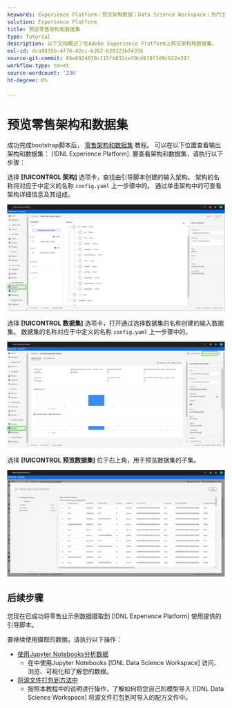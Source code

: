 ```yaml
---
keywords: Experience Platform；预览架构数据；Data Science Workspace；热门主题
solution: Experience Platform
title: 预览零售架构和数据集
type: Tutorial
description: 以下文档概述了在Adobe Experience Platform上预览架构和数据集。
exl-id: dca9835b-4f76-42cc-b262-b20323bf4356
source-git-commit: 86e6924078c115fb032ce39cd678f1d9c622e297
workflow-type: tm+mt
source-wordcount: '236'
ht-degree: 0%

---
```


# 预览零售架构和数据集

成功完成bootstrap脚本后， [零售架构和数据集](./create-retails-sales-dataset.md) 教程。 可以在以下位置查看输出架构和数据集： [!DNL Experience Platform]. 要查看架构和数据集，请执行以下步骤：

选择 **[!UICONTROL 架构]** 选项卡，查找由引导脚本创建的输入架构。 架构的名称将对应于中定义的名称 `config.yaml` 上一步骤中的。 通过单击架构中的可查看架构详细信息及其组成。

![](../images/models-recipes/access-data/schema.PNG)

选择 **[!UICONTROL 数据集]** 选项卡，打开通过选择数据集的名称创建的输入数据集。 数据集的名称对应于中定义的名称 `config.yaml` 上一步骤中的。

![](../images/models-recipes/access-data/dataset.PNG)

选择 **[!UICONTROL 预览数据集]** 位于右上角，用于预览数据集的子集。

![](../images/models-recipes/access-data/preview.PNG)

## 后续步骤

您现在已成功将零售业示例数据摄取到 [!DNL Experience Platform] 使用提供的引导脚本。

要继续使用摄取的数据，请执行以下操作：
- [使用Jupyter Notebooks分析数据](../jupyterlab/analyze-your-data.md)
   - 在中使用Jupyter Notebooks [!DNL Data Science Workspace] 访问、浏览、可视化和了解您的数据。
- [将源文件打包到方法中](./package-source-files-recipe.md)
   - 按照本教程中的说明进行操作，了解如何将您自己的模型导入 [!DNL Data Science Workspace] 将源文件打包到可导入的配方文件中。
